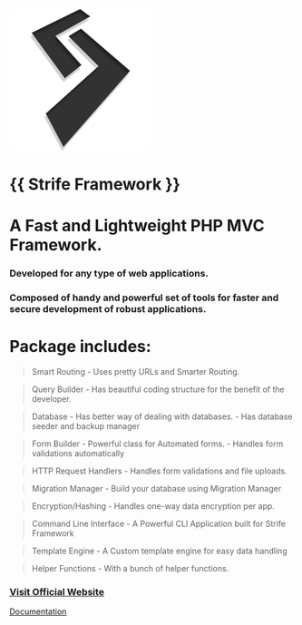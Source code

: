![Strife Framework](public/img/strife.png)
# {{ Strife Framework }}
# A Fast and Lightweight PHP MVC Framework.
### Developed for any type of web applications.
### Composed of handy and powerful set of tools for faster and secure development of robust applications.

# Package includes:
  > Smart Routing
    - Uses pretty URLs and Smarter Routing.
    
  > Query Builder
    - Has beautiful coding structure for the benefit of the developer.
  
  > Database
    - Has better way of dealing with databases.
    - Has database seeder and backup manager
  
  > Form Builder
    - Powerful class for Automated forms.
    - Handles form validations automatically
  
  > HTTP Request Handlers
    - Handles form validations and file uploads.
    
  > Migration Manager
    - Build your database using Migration Manager
  
  > Encryption/Hashing
    - Handles one-way data encryption per app.
  
  > Command Line Interface
    - A Powerful CLI Application built for Strife Framework
    
  > Template Engine
    - A Custom template engine for easy data handling
  
  > Helper Functions
    - With a bunch of helper functions.
    
    
### <a href="http://strife.x10.mx">Visit Official Website</a>
<a href="http://strife.x10.mx/framework">Documentation</a>
